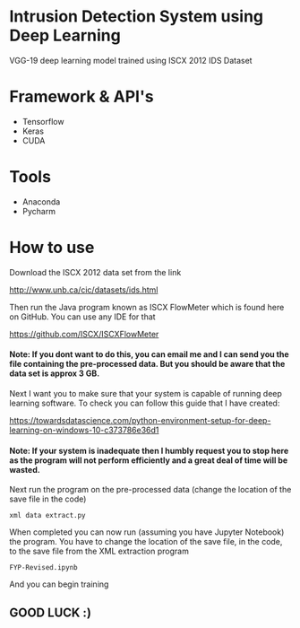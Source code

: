 # Intrusion Detection System using Deep Learning

VGG-19 deep learning model trained using ISCX 2012 IDS Dataset

# Framework & API's 

* Tensorflow
* Keras
* CUDA

# Tools

* Anaconda
* Pycharm


# How to use
Download the ISCX 2012 data set from the link

http://www.unb.ca/cic/datasets/ids.html

Then run the Java program known as ISCX FlowMeter which is found here on GitHub. You can use any IDE for that

https://github.com/ISCX/ISCXFlowMeter

#### Note: If you dont want to do this, you can email me and I can send you the file containing the pre-processed data. But you should be aware that the data set is approx 3 GB.

Next I want you to make sure that your system is capable of running deep learning software. To check you can follow this guide that I have created:

https://towardsdatascience.com/python-environment-setup-for-deep-learning-on-windows-10-c373786e36d1

#### Note: If your system is inadequate then I humbly request you to stop here as the program will not perform efficiently and a great deal of time will be wasted.

Next run the program on the pre-processed data (change the location of the save file in the code)

    xml data extract.py
    
When completed you can now run (assuming you have Jupyter Notebook) the program.
You have to change the location of the save file, in the code, to the save file from the XML extraction program

    FYP-Revised.ipynb

And you can begin training

## GOOD LUCK :)
